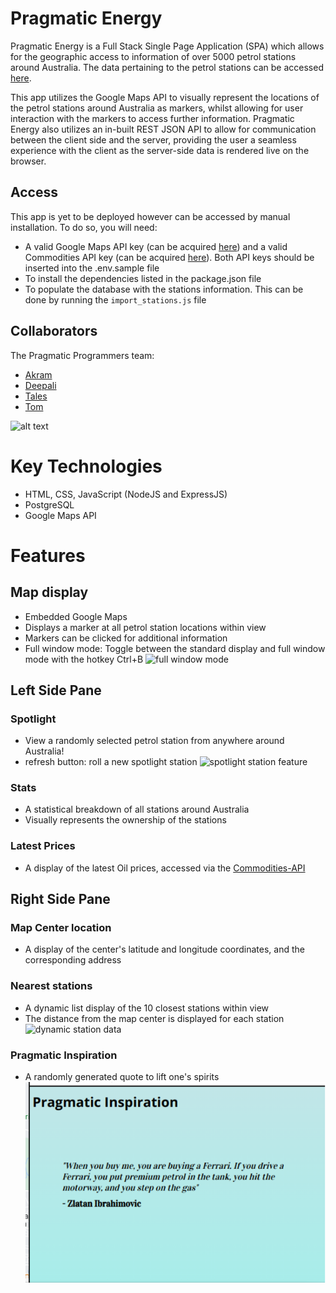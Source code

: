 # Pragmatic Energy
Pragmatic Energy is a Full Stack Single Page Application (SPA) which allows for the geographic access to information of over 5000 petrol stations around Australia.
The data pertaining to the petrol stations can be accessed [here](https://researchdata.edu.au/petrol-stations/1208509).

This app utilizes the Google Maps API to visually represent the locations of the petrol stations around Australia as markers, whilst allowing for user interaction with the markers to access further information.
Pragmatic Energy also utilizes an in-built REST JSON API to allow for communication between the client side and the server, providing the user a seamless experience with the client as the server-side data is rendered live on the browser.

## Access
This app is yet to be deployed however can be accessed by manual installation. To do so, you will need:
- A valid Google Maps API key (can be acquired [here](https://developers.google.com/maps/documentation/javascript/get-api-key)) and a valid Commodities API key (can be acquired [here](https://commodities-api.com/)). Both API keys should be inserted into the .env.sample file
- To install the dependencies listed in the package.json file
- To populate the database with the stations information. This can be done by running the ```import_stations.js``` file


## Collaborators
The Pragmatic Programmers team:
- [Akram](https://github.com/Akman13)
- [Deepali](https://github.com/DeepaliPatro)
- [Tales](https://github.com/TalesPinto)
- [Tom](https://github.com/BigBBazz)

![alt text](https://i.imgur.com/qUHCkJx.png)
# Key Technologies
- HTML, CSS, JavaScript (NodeJS and ExpressJS)
- PostgreSQL
- Google Maps API


# Features
## Map display
 - Embedded Google Maps
 - Displays a marker at all petrol station locations within view
 - Markers can be clicked for additional information
 - Full window mode: Toggle between the standard display and full window mode with the hotkey Ctrl+B
![full window mode](https://github.com/Akman13/pragmatic-energy/blob/main/gifs/fullwindowmode.gif)

## Left Side Pane
### Spotlight
 - View a randomly selected petrol station from anywhere around Australia!
 - refresh button: roll a new spotlight station
 ![spotlight station feature](https://github.com/Akman13/pragmatic-energy/blob/main/gifs/spotlight-station.gif)

### Stats
 - A statistical breakdown of all stations around Australia
 - Visually represents the ownership of the stations

### Latest Prices
 - A display of the latest Oil prices, accessed via the [Commodities-API](https://commodities-api.com/)

## Right Side Pane
### Map Center location
 - A display of the center's latitude and longitude coordinates, and the corresponding address

### Nearest stations
 - A dynamic list display of the 10 closest stations within view
 - The distance from the map center is displayed for each station
 ![dynamic station data](https://github.com/Akman13/pragmatic-energy/blob/main/gifs/dynamic-stations-list.gif)

### Pragmatic Inspiration
 - A randomly generated quote to lift one's spirits
![pragmatic inspiration quote](https://github.com/Akman13/pragmatic-energy/blob/main/gifs/pragmatic-inspiration.png)
